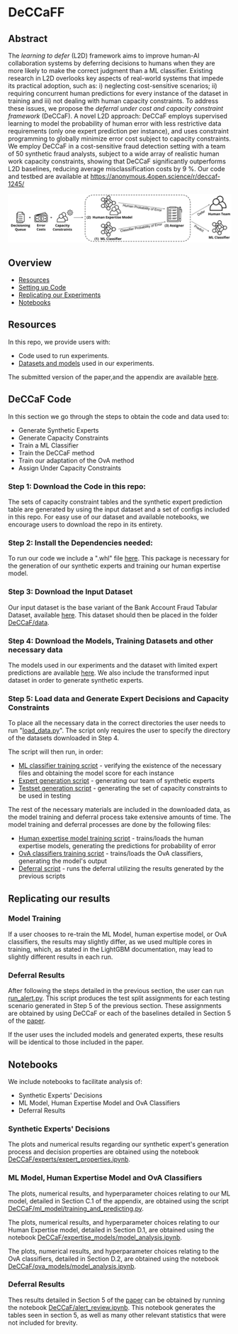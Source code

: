 ﻿# **DeCCaFF**

## Abstract

The *learning to defer* (L2D) framework aims to improve human-AI collaboration systems by deferring decisions to humans when they are more likely to make the correct judgment than a ML classifier. Existing research in L2D overlooks key aspects of real-world systems that impede its practical adoption, such as: i) neglecting cost-sensitive scenarios; ii) requiring concurrent human predictions for every instance of the dataset in training and iii) not dealing with human capacity constraints. To address these issues, we propose the *deferral under cost and capacity constraint framework* (DeCCaF). A novel L2D approach: DeCCaF employs supervised learning to model the probability of human error with less restrictive data requirements (only one expert prediction per instance), and uses constraint programming to globally minimize error cost subject to capacity constraints. We employ DeCCaF in a cost-sensitive fraud detection setting with a team of 50 synthetic fraud analysts, subject to a wide array of realistic human work capacity constraints, showing that DeCCaF significantly outperforms L2D baselines, reducing average misclassification costs by 9 \%. Our code and testbed are available at https://anonymous.4open.science/r/deccaf-1245/

![alt text](Images/main_scheme.png)
## Overview

* [Resources](#Resources)
* [Setting up Code](#Using-the-OpenL2D-Fraud-Detection-Dataset)
* [Replicating our Experiments](#Replicating-our-experiments)
* [Notebooks]()

## Resources
In this repo, we provide users with:

* Code used to run experiments.
* [Datasets and models]() used in our experiments.

The submitted version of the paper,and the appendix are available [here](Documents/paper.pdf).

## DeCCaF Code

In this section we go through the steps to obtain the code and data used to:

* Generate Synthetic Experts
* Generate Capacity Constraints
* Train a ML Classifier
* Train the DeCCaF method
* Train our adaptation of the OvA method
* Assign Under Capacity Constraints




 ### Step 1: Download the Code in this repo:
The sets of capacity constraint tables and the synthetic expert prediction table are generated by using the input dataset and a set of configs included in this repo. For easy use of our dataset and available notebooks, we encourage users to download the repo in its entirety.

 ### Step 2: Install the Dependencies needed:

To run our code we include a ".whl" file [here](DeCCaF/Dependencies/). This package is necessary for the generation of our synthetic experts and training our human expertise model. 

 ### Step 3: Download the Input Dataset
Our input dataset is the base variant of the Bank Account Fraud Tabular Dataset, available [here](https://www.kaggle.com/datasets/sgpjesus/bank-account-fraud-dataset-neurips-2022?resource=download&select=Base.csv). This dataset should then be placed in the folder [DeCCaF/data](DeCCaF/data).

 ### Step 4: Download the Models, Training Datasets and other necessary data
The models used in our experiments and the dataset with limited expert predictions are available [here](putlink). We also include the transformed input dataset in order to generate synthetic experts. 

 ### Step 5: Load data and Generate Expert Decisions and Capacity Constraints

To place all the necessary data in the correct directories the user needs to run "[load\_data.py](load_data.py)". The script only requires the user to specify the directory of the datasets downloaded in Step 4.

The script will then run, in order:

* [ML classifier training script](DeCCaF/ml_model/training_and_predicting.py) - verifying the existence of the necessary files and obtaining the model score for each instance
* [Expert generation script](DeCCaF/experts/expert_gen.py) - generating our team of synthetic experts
* [Testset generation script](DeCCaF/testbed/testbed_test_generation.py) - generating the set of capacity constraints to be used in testing

The rest of the necessary materials are included in the downloaded data, as the model training and deferral process take extensive amounts of time. The model training and deferral processes are done by the following files:

* [Human expertise model training script](DeCCaF/expertise_models/training.py) - trains/loads the human expertise models, generating the predictions for probability of error
* [OvA classifiers training script](DeCCaF/expertise_models/training.py) - trains/loads the OvA classifiers, generating the model's output
* [Deferral script](DeCCaF/run_alert.py) - runs the deferral utilizing the results generated by the previous scripts 

## Replicating our results

### Model Training
If a user chooses to re-train the ML Model, human expertise model, or OvA classifiers, the results may slightly differ, as we used multiple cores in training, which, as stated in the LightGBM documentation, may lead to slightly different results in each run.

### Deferral Results
After following the steps detailed in the previous section, the user can run [run_alert.py](DeCCaF/run_alert.py). This script produces the test split assignments for each testing scenario generated in Step 5 of the previous section. These assignments are obtained by using DeCCaF or each of the baselines detailed in Section 5 of the [paper](Documents/paper.pdf).

If the user uses the included models and generated experts, these results will be identical to those included in the paper.

## Notebooks

We include notebooks to facilitate analysis of:

* Synthetic Experts' Decisions
* ML Model, Human Expertise Model and OvA Classifiers
* Deferral Results

### Synthetic Experts' Decisions

The plots and numerical results regarding our synthetic expert's generation process and decision properties are obtained using the notebook [DeCCaF/experts/expert_properties.ipynb](DeCCaF/experts/expert_properties.ipynb). 

### ML Model, Human Expertise Model and OvA Classifiers

The plots, numerical results, and hyperparameter choices relating to our ML model, detailed in Section C.1 of the appendix, are obtained using the script [DeCCaF/ml_model/training_and_predicting.py](DeCCaF/ml_model/training_and_predicting.py). 

The plots, numerical results, and hyperparameter choices relating to our Human Expertise model, detailed in Section D.1, are obtained using the notebook [DeCCaF/expertise_models/model_analysis.ipynb](DeCCaF/expertise_models/model_analysis.ipynb). 

The plots, numerical results, and hyperparameter choices relating to the OvA classifiers, detailed in Section D.2, are obtained using the notebook [DeCCaF/ova_models/model_analysis.ipynb](DeCCaF/ova_models/model_analysis.ipynb). 

### Deferral Results
Thes results detailed in Section 5 of the [paper](Documents/Paper.pdf) can be obtained by running the notebook [DeCCaF/alert_review.ipynb](DeCCaF/ova_models/model_analysis.ipynb). This notebook generates the tables seen in section 5, as well as many other relevant statistics that were not included for brevity.
